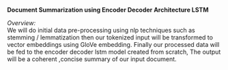 **Document Summarization using Encoder Decoder Architecture LSTM**
<br/>

*Overview:*<br/>
We will do initial data pre-processing using nlp techniques such as stemming / lemmatization then our tokenized input will be transformed to vector embeddings using GloVe embedding. Finally our processed data will be fed to the encoder decoder lstm model created from scratch, The output will be a coherent ,concise summary of our input document.


